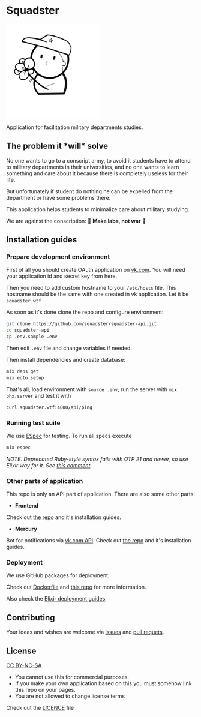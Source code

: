 # Squadster

![Logo](https://github.com/squadster/squadster-api/blob/master/logo.png "Hello :)")

Application for facilitation military departments studies.

## The problem it \*will\* solve

No one wants to go to a conscript army, to avoid it students have to attend to military departments in their universities, and no one wants to learn something and care about it because there is completely useless for their life.

But unfortunately if student do nothing he can be expelled from the department or have some problems there.

This application helps students to minimalize care about military studying.

We are against the conscription: 🌸 **Make labs, not war** 🌸

## Installation guides

### Prepare development environment

First of all you should create OAuth application on [vk.com]("https://vk.com/apps?act=manage"). You will need your application id and secret key from here.

Then you need to add custom hostname to your `/etc/hosts` file. This hostname should be the same with one created in vk application. Let it be `squadster.wtf`

As soon as it's done clone the repo and configure environment:

```bash
git clone https://github.com/squadster/squadster-api.git
cd squadster-api
cp .env.sample .env
```

Then edit `.env` file and change variables if needed.

Then install dependencies and create database:

```bash
mix deps.get
mix ecto.setup
```

That's all, load environment with `source .env`, run the server with `mix phx.server` and test it with

```bash
curl squadster.wtf:4000/api/ping
```

### Running test suite

We use [ESpec](https://github.com/antonmi/espec) for testing. To run all specs execute

```bash
mix espec
```

_NOTE: Deprecated Ruby-style syntax fails with OTP 21 and newer, so use Elixir way for it. See [this comment](https://github.com/antonmi/espec/issues/272#issuecomment-399740506)._

### Other parts of application

This repo is only an API part of application. There are also some other parts:

* **Frontend**

Check out [the repo](https://github.com/squadster/squadster-frontend) and it's installation guides.

* **Mercury**

Bot for notifications via [vk.com API](https://vk.com/dev). Check out [the repo](https://github.com/squadster/mercury) and it's installation guides.

### Deployment

We use GitHub packages for deployment.

Check out [Dockerfile](Dockerfile) and [this repo](https://github.com/squadster/squadster-deployment) for more information.

Also check the [Elixir deployment guides](https://hexdocs.pm/phoenix/deployment.html).

## Contributing

Your ideas and wishes are welcome via [issues](https://github.com/squadster/squadster-api/issues) and [pull requets](https://github.com/squadster/squadster-api/pulls).

## License

[CC BY-NC-SA](https://creativecommons.org/licenses/by-nc-sa/4.0)

* You cannot use this for commercial purposes.
* If you make your own application based on this you must somehow link this repo on your pages.
* You are not allowed to change license terms

Check out the [LICENCE](LICENSE.md) file
